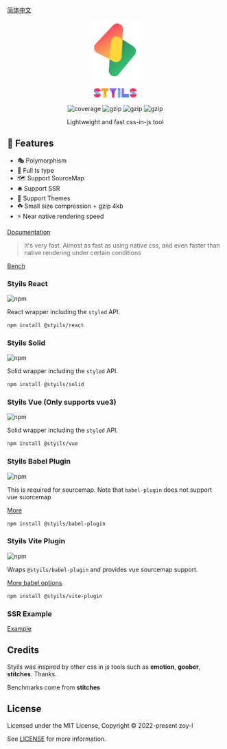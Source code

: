 [简体中文](./README.ZH.md)

<p align="center">
<img src="./logo.svg" alt="styils" style="width:120px">
<br/>
<br/>
<img src="./styils.svg" alt="styils" style="width:100px;">
</p>

<p align="center">
  <img src="https://codecov.io/gh/styils/styils/branch/main/graph/badge.svg?token=DAETCWW98B" alt="coverage" />
  <img src="https://img.badgesize.io/https://unpkg.com/@styils/solid@latest/index.prod.esm.js?compression=gzip&style=square&label=solid&color=#4fc08d" alt="gzip" />
  <img src="https://img.badgesize.io/https://unpkg.com/@styils/react@latest/index.prod.esm.js?compression=gzip&style=square&label=react&color=#4fc08d" alt="gzip" />
  <img src="https://img.badgesize.io/https://unpkg.com/@styils/vue@latest/index.prod.esm.js?compression=gzip&style=square&label=vue&color=#4fc08d" alt="gzip" />
</p>

<p align="center">
Lightweight and fast css-in-js tool
</p>

## 🌟 Features

- 🎭 Polymorphism
- 🔵 Full ts type
- 🗺 Support SourceMap
- 🛎 Support SSR
- 🎨 Support Themes
- ☘️ Small size compression + gzip 4kb
- ⚡️ Near native rendering speed

[Documentation](https://styils.github.io/styils)

> It's very fast. Almost as fast as using native css, and even faster than native rendering under certain conditions

[Bench](https://styils.github.io/styils/#/benchmark/create-and-mount-button/stitches-react)

### Styils React

![npm](https://img.shields.io/npm/v/@styils/react?color=%2361dafb&logo=react)

React wrapper including the `styled` API.

```sh
npm install @styils/react
```

### Styils Solid

![npm](https://img.shields.io/npm/v/@styils/react?color=%234f88c6&logo=solid&logoColor=%234f88c6)

Solid wrapper including the `styled` API.

```sh
npm install @styils/solid
```

### Styils Vue (Only supports vue3)

![npm](https://img.shields.io/npm/v/@styils/vue?color=%2342b883&logo=vuedotjs)

Solid wrapper including the `styled` API.

```sh
npm install @styils/vue
```

### Styils Babel Plugin

![npm](https://img.shields.io/npm/v/@styils/babel-plugin?color=%23eeda7c&logo=babel&logoColor=%23eeda7c)

This is required for sourcemap. Note that `babel-plugin` does not support vue suorcemap

[More](./babel-plugin/)

```sh
npm install @styils/babel-plugin
```

### Styils Vite Plugin

![npm](https://img.shields.io/npm/v/@styils/vite-plugin?color=%23646cff&logo=vite)

Wraps `@styils/babel-plugin` and provides vue sourcemap support.

[More babel options](./babel-plugin/)

```sh
npm install @styils/vite-plugin
```

### SSR Example

[Example](https://github.com/styils/styils-examples)

## Credits

Styils was inspired by other css in js tools such as **emotion**, **goober**, **stitches**. Thanks.

Benchmarks come from **stitches**

## License

Licensed under the MIT License, Copyright © 2022-present zoy-l

See [LICENSE](./LICENSE) for more information.
